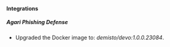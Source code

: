 #### Integrations
##### Agari Phishing Defense
- Upgraded the Docker image to: *demisto/devo:1.0.0.23084*.
